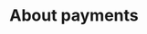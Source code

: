 ---
title: 'About payments'
breadcrumb_title: "About"
layout: 'block'
meta_title: 'About payments - MultiSafepay Docs'
meta_description: "Sign up. Build and test your payments integration. Explore our products and services. Use our API Reference, SDKs, and wrappers. Get support."
logo: '/svgs/General.svg'
short_description: 'General information about payments'
weight: 10
---